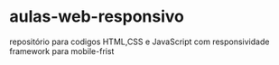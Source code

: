 # aulas-web-responsivo
repositório para codigos HTML,CSS e JavaScript com responsividade framework para mobile-frist
